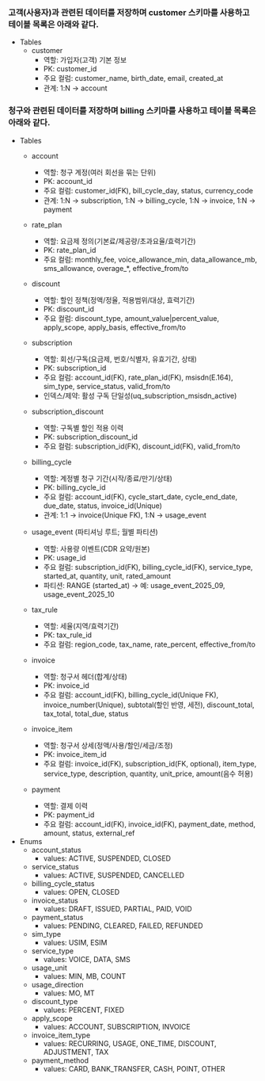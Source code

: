 ### 고객(사용자)과 관련된 데이터를 저장하며 customer 스키마를 사용하고 테이블 목록은 아래와 같다.
- Tables 
  - customer
  	- 역할: 가입자(고객) 기본 정보
  	- PK: customer_id
  	- 주요 컬럼: customer_name, birth_date, email, created_at
  	- 관계: 1:N → account

### 청구와 관련된 데이터를 저장하며 billing 스키마를 사용하고 테이블 목록은 아래와 같다.
- Tables
	- account
		- 역할: 청구 계정(여러 회선을 묶는 단위)
		- PK: account_id
		- 주요 컬럼: customer_id(FK), bill_cycle_day,  status, currency_code
		- 관계: 1:N → subscription, 1:N → billing_cycle, 1:N → invoice, 1:N → payment

	- rate_plan
		- 역할: 요금제 정의(기본료/제공량/초과요율/효력기간)
		- PK: rate_plan_id
		- 주요 컬럼: monthly_fee, voice_allowance_min, data_allowance_mb, sms_allowance, overage_*, effective_from/to

	- discount
		- 역할: 할인 정책(정액/정율, 적용범위/대상, 효력기간)
		- PK: discount_id
		- 주요 컬럼: discount_type, amount_value|percent_value, apply_scope, apply_basis, effective_from/to

	- subscription
		- 역할: 회선/구독(요금제, 번호/식별자, 유효기간, 상태)
		- PK: subscription_id
		- 주요 컬럼: account_id(FK), rate_plan_id(FK), msisdn(E.164), sim_type, service_status, valid_from/to
		- 인덱스/제약: 활성 구독 단일성(uq_subscription_msisdn_active)

	- subscription_discount
		- 역할: 구독별 할인 적용 이력
		- PK: subscription_discount_id
		- 주요 컬럼: subscription_id(FK), discount_id(FK), valid_from/to

	- billing_cycle
		- 역할: 계정별 청구 기간(시작/종료/만기/상태)
		- PK: billing_cycle_id
		- 주요 컬럼: account_id(FK), cycle_start_date, cycle_end_date, due_date, status, invoice_id(Unique)
		- 관계: 1:1 → invoice(Unique FK), 1:N → usage_event

	- usage_event (파티셔닝 루트; 월별 파티션)
		- 역할: 사용량 이벤트(CDR 요약/원본)
		- PK: usage_id
		- 주요 컬럼: subscription_id(FK), billing_cycle_id(FK), service_type, started_at, quantity, unit, rated_amount
		- 파티션: RANGE (started_at) → 예: usage_event_2025_09, usage_event_2025_10

	- tax_rule
		- 역할: 세율(지역/효력기간)
		- PK: tax_rule_id
		- 주요 컬럼: region_code, tax_name, rate_percent, effective_from/to

	- invoice
		- 역할: 청구서 헤더(합계/상태)
		- PK: invoice_id
		- 주요 컬럼: account_id(FK), billing_cycle_id(Unique FK), invoice_number(Unique),
		subtotal(할인 반영, 세전), discount_total, tax_total, total_due, status

	- invoice_item
		- 역할: 청구서 상세(정액/사용/할인/세금/조정)
		- PK: invoice_item_id
		- 주요 컬럼: invoice_id(FK), subscription_id(FK, optional), item_type, service_type,
		description, quantity, unit_price, amount(음수 허용)

	- payment
		- 역할: 결제 이력
		- PK: payment_id
    	- 주요 컬럼: account_id(FK), invoice_id(FK), payment_date, method, amount, status, external_ref
- Enums
    - account_status
        - values: ACTIVE, SUSPENDED, CLOSED
    - service_status
        - values: ACTIVE, SUSPENDED, CANCELLED
    - billing_cycle_status
        - values: OPEN, CLOSED
    - invoice_status
        - values: DRAFT, ISSUED, PARTIAL, PAID, VOID
    - payment_status
        - values: PENDING, CLEARED, FAILED, REFUNDED
    - sim_type
        - values: USIM, ESIM
    - service_type
        - values: VOICE, DATA, SMS
	- usage_unit
    	- values: MIN, MB, COUNT
  	- usage_direction
    	- values: MO, MT
	- discount_type
    	- values: PERCENT, FIXED
	- apply_scope
    	- values: ACCOUNT, SUBSCRIPTION, INVOICE
	- invoice_item_type
    	- values: RECURRING, USAGE, ONE_TIME, DISCOUNT, ADJUSTMENT, TAX
  	- payment_method
      	- values: CARD, BANK_TRANSFER, CASH, POINT, OTHER